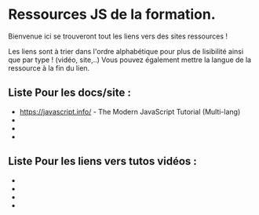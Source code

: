 # Ressources JS de la formation.  

Bienvenue ici se trouveront tout les liens vers des sites ressources !  

Les liens sont à trier dans l'ordre alphabétique pour plus de lisibilité ainsi que par type ! (vidéo, site,..)
Vous pouvez également mettre la langue de la ressource à la fin du lien.

## Liste Pour les docs/site :   
* https://javascript.info/ - The Modern JavaScript Tutorial (Multi-lang) 
* 
* 
* 
  
## Liste Pour les liens vers tutos vidéos  :   
* 
* 
* 
* 